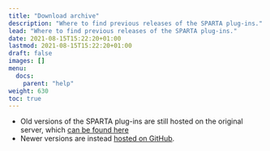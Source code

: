 ```yaml
---
title: "Download archive"
description: "Where to find previous releases of the SPARTA plug-ins."
lead: "Where to find previous releases of the SPARTA plug-ins."
date: 2021-08-15T15:22:20+01:00
lastmod: 2021-08-15T15:22:20+01:00
draft: false
images: []
menu: 
  docs:
    parent: "help"
weight: 630
toc: true
---
```


* Old versions of the SPARTA plug-ins are still hosted on the original server, which [can be found here](https://research.spa.aalto.fi/projects/sparta_vsts/download)
* Newer versions are instead [hosted on GitHub](https://github.com/leomccormack/SPARTA/releases).